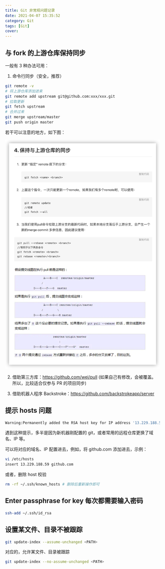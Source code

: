 ```yaml
---
title: Git 非常规问题记录
date: 2021-04-07 15:35:52
category: Git
tags: [Git]
cover:
---
```


## 与 fork 的上游仓库保持同步

一般有 3 种办法可用：

1. 命令行同步（安全，推荐）

```zsh
git remote -v
# 将上游仓库添加进来
git remote add upstream git@github.com:xxx/xxx.git
# 拉取更新
git fetch upstream
# 合并过来
git merge upstream/master
git push origin master
```

若干可以注意的地方，如下图：

![](/imgs/git_fetch_fork_repo.png)

2. 借助第三方库：https://github.com/wei/pull  (如果自己有修改，会被覆盖。所以，比较适合仅参与 PR 的项目同步)

3. 借助机器人程序 Backstroke：https://github.com/backstrokeapp/server

## 提示 hosts 问题

```zsh
Warning:Permanently added the RSA host key for IP address '13.229.188.59' to the list of known hosts.
```

遇到这种提示，多半是因为新机器刚配置的 git，或者常用的远程仓库更换了域名、IP 等。

可以将对应的域名、IP 配置进去，例如，将 github.com 添加进去，示例：

```zsh
vi /etc/hosts
insert 13.229.188.59 github.com
```

或者，删除 host 校验

```zsh
rm -rf ~/.ssh/known_hosts # 删除后重新操作即可
```

## Enter passphrase for key 每次都需要输入密码

```zsh
ssh-add ~/.ssh/id_rsa
```

## 设置某文件、目录不被跟踪

```zsh
git update-index --assume-unchanged <PATH>
```

对应的，允许某文件、目录被跟踪

```zsh
git update-index --no-assume-unchanged <PATH>
```
